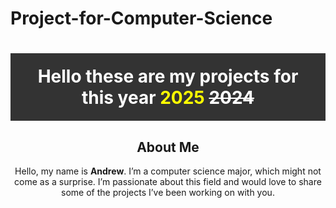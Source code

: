 # Project-for-Computer-Science
<h1 style="background-color: #333; color: white; text-align: center; padding: 20px;">
Hello these are my projects for this year <span style="color: yellow; font-weight: bold;">2025</span> <del>2024</del>
</h1>

<h2 style="text-align: center;">About Me</h2>
<p style="text-align: center;">
Hello, my name is <b>Andrew</b>. I’m a computer science major, which might not come as a surprise. I’m passionate about this field and would love to share some of the projects I’ve been working on with you.
</p>

